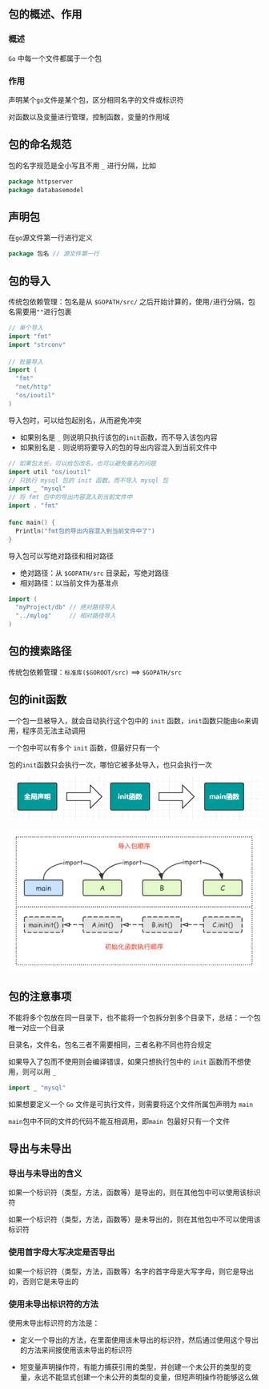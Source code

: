 ## 包的概述、作用

### 概述

`Go` 中每一个文件都属于一个包

### 作用

声明某个`go`文件是某个包，区分相同名字的文件或标识符

对函数以及变量进行管理，控制函数，变量的作用域



## 包的命名规范

包的名字规范是全小写且不用 `_` 进行分隔，比如

```go
package httpserver
package databasemodel
```



## 声明包

在`go`源文件第一行进行定义

```go
package 包名 // 源文件第一行
```



## 包的导入

传统包依赖管理：包名是从 `$GOPATH/src/` 之后开始计算的，使用`/`进行分隔，包名需要用`""`进行包裹

```go
// 单个导入
import "fmt"
import "strconv"

// 批量导入
import (
  "fmt"
  "net/http"
  "os/ioutil"
)
```

导入包时，可以给包起别名，从而避免冲突

* 如果别名是 `_` 则说明只执行该包的`init`函数，而不导入该包内容
* 如果别名是 `.` 则说明将要导入的包的导出内容混入到当前文件中

```go
// 如果包太长，可以给包改名，也可以避免重名的问题
import util "os/ioutil"
// 只执行 mysql 包的 init 函数，而不导入 mysql 包
import _ "mysql"
// 将 fmt 包中的导出内容混入到当前文件中
import . "fmt"

func main() {
  Println("fmt包的导出内容混入到当前文件中了")
}
```

导入包可以写绝对路径和相对路径

* 绝对路径：从 `$GOPATH/src` 目录起，写绝对路径
* 相对路径：以当前文件为基准点

```go
import (
  "myProject/db" // 绝对路径导入
  "../mylog"     // 相对路径导入
)
```



## 包的搜索路径

传统包依赖管理：`标准库($GOROOT/src)` ==> `$GOPATH/src`



## 包的init函数

一个包一旦被导入，就会自动执行这个包中的 `init` 函数，`init`函数只能由`Go`来调用，程序员无法主动调用

一个包中可以有多个 `init` 函数，但最好只有一个

包的`init`函数只会执行一次，哪怕它被多处导入，也只会执行一次

![](./images/image-20200308140714300.png)

![](./images/image-20200308141026090.png)



## 包的注意事项

不能将多个包放在同一目录下，也不能将一个包拆分到多个目录下，总结：一个包唯一对应一个目录

目录名，文件名，包名三者不需要相同，三者名称不同也符合规定

如果导入了包而不使用则会编译错误，如果只想执行包中的 `init` 函数而不想使用，则可以用 `_`

```go
import _ "mysql"
```

如果想要定义一个 `Go` 文件是可执行文件，则需要将这个文件所属包声明为 `main`

`main`包中不同的文件的代码不能互相调用，即`main `包最好只有一个文件



## 导出与未导出

### 导出与未导出的含义

如果一个标识符（类型，方法，函数等）是导出的，则在其他包中可以使用该标识符

如果一个标识符（类型，方法，函数等）是未导出的，则在其他包中不可以使用该标识符

### 使用首字母大写决定是否导出

如果一个标识符（类型，方法，函数等）名字的首字母是大写字母，则它是导出的，否则它是未导出的

### 使用未导出标识符的方法

使用未导出标识符的方法是：

* 定义一个导出的方法，在里面使用该未导出的标识符，然后通过使用这个导出的方法来间接使用该未导出的标识符

* 短变量声明操作符，有能力捕获引用的类型，并创建一个未公开的类型的变量，永远不能显式创建一个未公开的类型的变量，但短声明操作符能够这么做